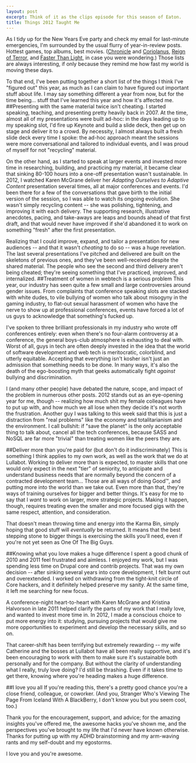 ```yaml
---
layout: post
excerpt: Think of it as the clips episode for this season of Eaton.
title: Things 2012 Taught Me
---
```


As I tidy up for the New Years Eve party and check my email for last-minute emergencies, I'm surrounded by the usual flurry of year-in-review posts. Hottest games, top albums, best movies. ([Chronicle](http://rogerebert.suntimes.com/apps/pbcs.dll/article?AID=/20120201/REVIEWS/120209997) and [Coriolanus](http://rogerebert.suntimes.com/apps/pbcs.dll/article?AID=/20120201/REVIEWS/120209998), [Reign of Terror](http://reignofterror.tv/), and [Faster Than Light](http://www.ftlgame.com/), in case you were wondering.) Those lists are always interesting, if only because they remind me how fast my world is moving these days.

To that end, I've been putting together a short list of the things I think I've "figured out" this year, as much as I can claim to have figured out important stuff about life. I may say something different a year from now, but for the time being… stuff that I've learned this year and how it's affected me.
##Presenting with the same material twice isn't cheating.
I started speaking, teaching, and presenting pretty heavily back in 2007. At the time, almost all of my presentations were built ad-hoc: in the days leading up to my speaking slot, I'd fire up Keynote and build a slide deck, then get up on stage and deliver it to a crowd. By necessity, I almost always built a fresh slide deck every time I spoke: the ad-hoc approach meant the sessions were more conversational and tailored to individual events, and I was proud of myself for not "recycling" material.

On the other hand, as I started to speak at larger events and invested more time in researching, building, and practicing my material, it became clear that sinking 80-100 hours into a one-off presentation wasn't sustainable. In 2012, I watched Karen McGrane deliver her *Adapting Ourselves to Adaptive Content* presentation several times, all at major conferences and events. I'd been there for a few of the conversations that gave birth to the initial version of the session, so I was able to watch its ongoing evolution. She wasn't simply recycling content -- she was polishing, tightening, and improving it with each delivery. The supporting research, illustrative anecdotes, pacing, and take-aways are leaps and bounds ahead of that first draft, and that would never have improved if she'd abandoned it to work on something "fresh" after the first presentation.

Realizing that I could improve, expand, and tailor a presentation for new audiences -- and that it wasn't *cheating* to do so -- was a huge revelation. The last several presentations I've pitched and delivered are built on the skeletons of previous ones, and they've been well-received despite the shared material. The people who see the second and third delivery aren't being cheated; they're seeing something that I've practiced, improved, and internalized.
##Treatment of women in webtech is a serious problem
This year, our industry has seen quite a few small and large controversies around gender issues. From complaints that conference speaking slots are stacked with white dudes, to vile bullying of women who talk about misogyny in the gaming industry, to flat-out sexual harassment of women who have the nerve to show up at professional conferences, events have forced a lot of us guys to acknowledge that something's fucked up.

I've spoken to three brilliant professionals in my industry who wrote off conferences entirely: even when there's no four-alarm controversy at a conference, the general boys-club atmosphere is exhausting to deal with. Worst of all, guys in tech are often deeply invested in the idea that the world of software development and web tech is meritocratic, colorblind, and utterly equitable. Accepting that everything isn't kosher isn't just an admission that something needs to be done. In many ways, it's also the death of the ego-boosting myth that geeks automatically fight *against* bullying and discrimination. 

I (and many other people) have debated the nature, scope, and impact of the problem in numerous other posts. 2012 stands out as an eye-opening year for me, though -- realizing how much shit my female colleagues have to put up with, and how much we all lose when they decide it's not worth the frustration. Another guy I was talking to this week said that this is just a distraction from "real problems" like the economy and totalitarianism and the environment. I call bullshit: if "save the planet" is the only acceptable thing to talk about, cancel all the tech conferences, because SASS and NoSQL are far more "trivial" than treating women like the peers they are.

##Deliver more than you're paid for (but don't do it indiscriminately)
This is something I think applies to my own work, as well as the work that we do at Lullabot. Working to deliver more than is expected, to master skills that one would only expect in the next "tier" of seniority, to anticipate and understand business needs that are normally beyond the concern of a contracted development team… Those are all ways of doing Good™, and putting more into the world than we take out. Even more than that, they're ways of training ourselves for bigger and better things. It's easy for me to say that I *want* to work on larger, more strategic projects. Making it happen, though, requires treating even the smaller and more focused gigs with the same respect, attention, and consideration.

That doesn't mean throwing time and energy into the Karma Bin, simply hoping that good stuff will *eventually* be returned. It means that the best stepping stone to bigger things is exercising the skills you'll need, even if you're not yet seen as One Of The Big Guys.

##Knowing what you love makes a huge difference
I spent a good chunk of 2010 and 2011 feel frustrated and aimless. I enjoyed my work, but I was spending less time on Drupal core and contrib projects. That was my own decision -- after sinking several years into core development, I felt burnt out and overextended. I worked on withdrawing from the tight-knit circle of Core hackers, and it definitely helped preserve my sanity. At the same time, it left me searching for new focus.

A conference-night heart-to-heart with Karen McGrane and Kristina Halvorson in late 2011 helped clarify the parts of my work that I really love, and wanted to invest more time in. In 2012, I made a conscious choice to put more energy into it: studying, pursuing projects that would give me more opportunities to experiment and develop the necessary skills, and so on.

That career-shift has been terrifying but extremely rewarding -- my wife Catherine and the bosses at Lullabot have all been really supportive, and it's been encouraging to work with them to make sure it's sustainable both personally and for the company. But without the clarity of understanding what I really, truly love doing? I'd still be thrashing. Even if it takes time to get there, knowing where you're heading makes a huge difference.

##I love you all
If you're reading this, there's a pretty good chance you're a close friend, colleague, or coworker. (And you, Stranger Who's Viewing The Page From Iceland With A BlackBerry, I don't know you but you seem cool, too.)

Thank you for the encouragement, support, and advice; for the amazing insights you've offered me, the awesome hacks you've shown me, and the perspectives you've brought to my life that I'd never have known otherwise. Thanks for putting up with my ADHD brainstorming and my arm-waving rants and my self-doubt and my egostorms.

I love you and you're awesome.